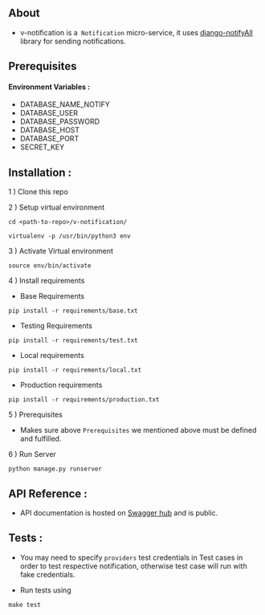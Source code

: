 ## About

- v-notification is a` Notification` micro-service, 
it uses [django-notifyAll](https://github.com/inforian/django-notifyAll)
library for sending notifications.


## Prerequisites

#### Environment Variables : 

 - DATABASE_NAME_NOTIFY
 - DATABASE_USER
 - DATABASE_PASSWORD
 - DATABASE_HOST
 - DATABASE_PORT
 - SECRET_KEY

 

## Installation :

1 ) Clone this repo

2 ) Setup virtual environment
```
cd <path-to-repo>/v-notification/

virtualenv -p /usr/bin/python3 env

```

3 ) Activate Virtual environment
```
source env/bin/activate
```
4 ) Install requirements

- Base Requirements

```
pip install -r requirements/base.txt

```
- Testing Requirements
```
pip install -r requirements/test.txt

```
- Local requirements
```
pip install -r requirements/local.txt

```
- Production requirements

```
pip install -r requirements/production.txt

```
5 ) Prerequisites
- Makes sure above `Prerequisites` we mentioned above must be defined and fulfilled.

6 ) Run Server 
```
python manage.py runserver
```

## API Reference : 

- API documentation is hosted on [Swagger hub](https://app.swaggerhub.com/apis/verisadmin/v-user/0.1) 
and is public.

 
## Tests : 

- You may need to specify `providers` test credentials in Test cases in order to
test respective notification, otherwise test case will run with fake credentials.

- Run tests using 
```
make test
```
 
 